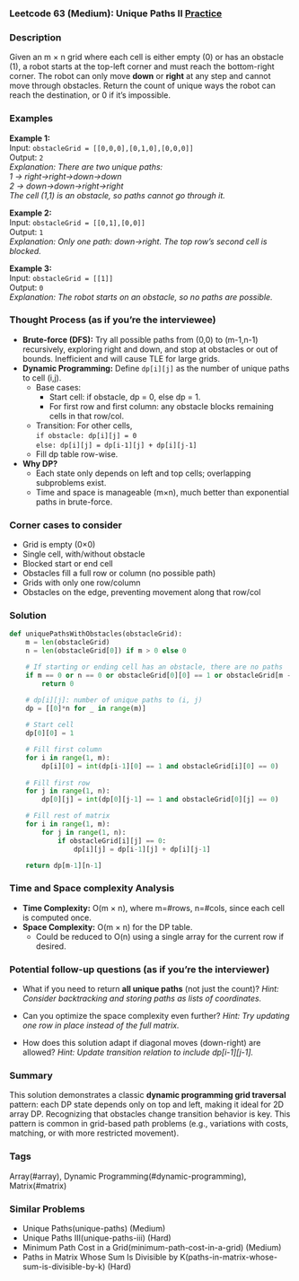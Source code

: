 ### Leetcode 63 (Medium): Unique Paths II [Practice](https://leetcode.com/problems/unique-paths-ii)

### Description  
Given an m × n grid where each cell is either empty (0) or has an obstacle (1), a robot starts at the top-left corner and must reach the bottom-right corner. The robot can only move **down** or **right** at any step and cannot move through obstacles. Return the count of unique ways the robot can reach the destination, or 0 if it’s impossible.

### Examples  

**Example 1:**  
Input: `obstacleGrid = [[0,0,0],[0,1,0],[0,0,0]]`  
Output: `2`  
*Explanation: There are two unique paths:  
1 → right→right→down→down  
2 → down→down→right→right  
The cell (1,1) is an obstacle, so paths cannot go through it.*

**Example 2:**  
Input: `obstacleGrid = [[0,1],[0,0]]`  
Output: `1`  
*Explanation: Only one path: down→right. The top row’s second cell is blocked.*

**Example 3:**  
Input: `obstacleGrid = [[1]]`  
Output: `0`  
*Explanation: The robot starts on an obstacle, so no paths are possible.*

### Thought Process (as if you’re the interviewee)  
- **Brute-force (DFS):** Try all possible paths from (0,0) to (m-1,n-1) recursively, exploring right and down, and stop at obstacles or out of bounds. Inefficient and will cause TLE for large grids.
- **Dynamic Programming:** Define `dp[i][j]` as the number of unique paths to cell (i,j).  
  - Base cases:
    - Start cell: if obstacle, dp = 0, else dp = 1.
    - For first row and first column: any obstacle blocks remaining cells in that row/col.
  - Transition: For other cells,  
    `if obstacle: dp[i][j] = 0`  
    `else: dp[i][j] = dp[i-1][j] + dp[i][j-1]`
  - Fill dp table row-wise.
- **Why DP?**  
  - Each state only depends on left and top cells; overlapping subproblems exist.
  - Time and space is manageable (m×n), much better than exponential paths in brute-force.

### Corner cases to consider  
- Grid is empty (0×0)  
- Single cell, with/without obstacle  
- Blocked start or end cell  
- Obstacles fill a full row or column (no possible path)  
- Grids with only one row/column  
- Obstacles on the edge, preventing movement along that row/col

### Solution

```python
def uniquePathsWithObstacles(obstacleGrid):
    m = len(obstacleGrid)
    n = len(obstacleGrid[0]) if m > 0 else 0

    # If starting or ending cell has an obstacle, there are no paths
    if m == 0 or n == 0 or obstacleGrid[0][0] == 1 or obstacleGrid[m - 1][n - 1] == 1:
        return 0

    # dp[i][j]: number of unique paths to (i, j)
    dp = [[0]*n for _ in range(m)]
    
    # Start cell
    dp[0][0] = 1

    # Fill first column
    for i in range(1, m):
        dp[i][0] = int(dp[i-1][0] == 1 and obstacleGrid[i][0] == 0)
    
    # Fill first row
    for j in range(1, n):
        dp[0][j] = int(dp[0][j-1] == 1 and obstacleGrid[0][j] == 0)

    # Fill rest of matrix
    for i in range(1, m):
        for j in range(1, n):
            if obstacleGrid[i][j] == 0:
                dp[i][j] = dp[i-1][j] + dp[i][j-1]

    return dp[m-1][n-1]
```

### Time and Space complexity Analysis  

- **Time Complexity:** O(m × n), where m=#rows, n=#cols, since each cell is computed once.
- **Space Complexity:** O(m × n) for the DP table.  
  - Could be reduced to O(n) using a single array for the current row if desired.

### Potential follow-up questions (as if you’re the interviewer)  

- What if you need to return **all unique paths** (not just the count)?
  *Hint: Consider backtracking and storing paths as lists of coordinates.*

- Can you optimize the space complexity even further?
  *Hint: Try updating one row in place instead of the full matrix.*

- How does this solution adapt if diagonal moves (down-right) are allowed?
  *Hint: Update transition relation to include dp[i-1][j-1].*

### Summary
This solution demonstrates a classic **dynamic programming grid traversal** pattern: each DP state depends only on top and left, making it ideal for 2D array DP. Recognizing that obstacles change transition behavior is key. This pattern is common in grid-based path problems (e.g., variations with costs, matching, or with more restricted movement).

### Tags
Array(#array), Dynamic Programming(#dynamic-programming), Matrix(#matrix)

### Similar Problems
- Unique Paths(unique-paths) (Medium)
- Unique Paths III(unique-paths-iii) (Hard)
- Minimum Path Cost in a Grid(minimum-path-cost-in-a-grid) (Medium)
- Paths in Matrix Whose Sum Is Divisible by K(paths-in-matrix-whose-sum-is-divisible-by-k) (Hard)
